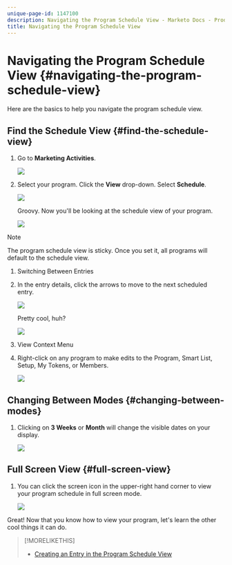 ```yaml
---
unique-page-id: 1147100
description: Navigating the Program Schedule View - Marketo Docs - Product Documentation
title: Navigating the Program Schedule View
---
```


# Navigating the Program Schedule View {#navigating-the-program-schedule-view}

Here are the basics to help you navigate the program schedule view.

## Find the Schedule View {#find-the-schedule-view}

1. Go to **Marketing Activities**.

   ![](assets/login-marketing-activities.png)

1. Select your program. Click the **View** drop-down. Select **Schedule**.

   ![](assets/image2014-9-17-11-3a38-3a3.png)

   Groovy. Now you'll be looking at the schedule view of your program.

   ![](assets/image2014-9-17-11-3a38-3a14.png)

>[!NOTE]
>
>The program schedule view is sticky. Once you set it, all programs will default to the schedule view. 

1. Switching Between Entries
1. In the entry details, click the arrows to move to the next scheduled entry.

   ![](assets/image2014-9-17-11-3a38-3a54.png)

   Pretty cool, huh?

   ![](assets/image2014-9-17-11-3a39-3a10.png)

1. View Context Menu
1. Right-click on any program to make edits to the Program, Smart List, Setup, My Tokens, or Members.

   ![](assets/image2014-9-17-11-3a39-3a59.png)

## Changing Between Modes {#changing-between-modes}

1. Clicking on **3 Weeks** or **Month** will change the visible dates on your display.

   ![](assets/image2014-9-17-11-3a40-3a19.png)

## Full Screen View {#full-screen-view}

1. You can click the screen icon in the upper-right hand corner to view your program schedule in full screen mode.

   ![](assets/image2014-9-17-11-3a40-3a45.png)

Great! Now that you know how to view your program, let's learn the other cool things it can do.

>[!MORELIKETHIS]
>
>* [Creating an Entry in the Program Schedule View](creating-an-entry-in-the-program-schedule-view.md)
>

